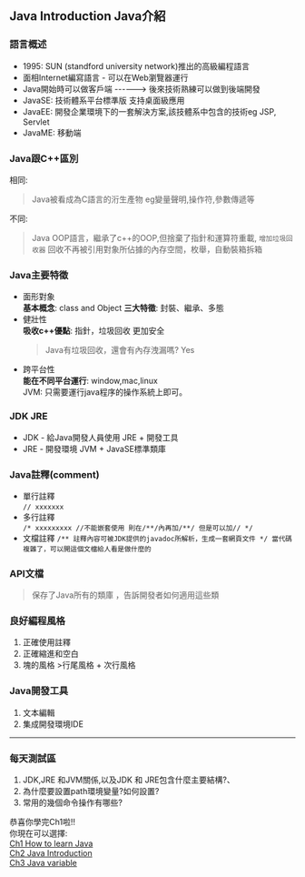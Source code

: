 ## Java Introduction Java介紹
### 語言概述
+ 1995: SUN (standford university network)推出的高級編程語言
+ 面相Internet編寫語言 - 可以在Web瀏覽器運行
+ Java開始時可以做客戶端 ------> 後來技術熟練可以做到後端開發
+ JavaSE: 技術體系平台標準版 支持桌面級應用
+ JavaEE: 開發企業環境下的一套解決方案,該技體系中包含的技術eg JSP, Servlet
+ JavaME: 移動端

### Java跟C++區別
相同:  
> Java被看成為C語言的洐生產物 eg變量聲明,操作符,參數傳遞等 
 
不同:  
> Java OOP語言，繼承了c++的OOP,但捨棄了指針和運算符重載, `增加垃圾回收器` 回收不再被引用對象所佔據的內存空間，枚舉，自動裝箱拆箱

### Java主要特徵
+ 面形對象  
  **基本概念**: class and Object
  **三大特徵**: 封裝、繼承、多態  
+ 健壯性  
  **吸收c++優點**: 指針，垃圾回收 更加安全  
  >Java有垃圾回收，還會有內存洩漏嗎? Yes
+ 跨平台性  
  **能在不同平台運行**: window,mac,linux   
  JVM: 只需要運行java程序的操作系統上即可。  
  

### JDK JRE
+ JDK  - 給Java開發人員使用
  JRE + 開發工具
+ JRE  - 開發環境
  JVM + JavaSE標準類庫
### Java註釋(comment)
+ 單行註釋  
  ` // xxxxxxx `
+ 多行註釋  
  `/*
  xxxxxxxxx
  //不能嵌套使用 則在/**/內再加/**/ 但是可以加//
  */`
+ 文檔註釋
  `/**
    註釋內容可被JDK提供的javadoc所解析，生成一套網頁文件
  */
  當代碼複雜了，可以開這個文檔給人看是做什麼的
  `
### API文檔
  >保存了Java所有的類庫 ，告訴開發者如何適用這些類
  
### 良好編程風格
  1. 正確使用註釋
  2. 正確縮進和空白
  3. 塊的風格
    >行尾風格 + 次行風格
  
### Java開發工具
  1. 文本編輯
  2. 集成開發環境IDE

***
### 每天測試區
1. JDK,JRE 和JVM關係,以及JDK 和 JRE包含什麼主要結構?、
2. 為什麼要設置path環境變量?如何設置?
3. 常用的幾個命令操作有哪些?
  
恭喜你學完Ch1啦!!  
你現在可以選擇:  
[Ch1 How to learn Java](https://github.com/minfile/minfile/blob/1cbf988b3e908f948ac6791743b970f63fd34ed5/Ch1_HowLearningJava.md)  
[Ch2 Java Introduction](https://github.com/minfile/minfile/blob/1cbf988b3e908f948ac6791743b970f63fd34ed5/Ch2HelloJava.md)  
[Ch3 Java variable](https://github.com/minfile/minfile/blob/1cbf988b3e908f948ac6791743b970f63fd34ed5/Ch3Variable.md)
